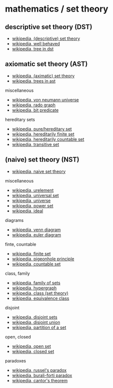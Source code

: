 
# mathematics / set theory

## descriptive set theory (DST)

* [wikipedia, (descriptive) set theory](https://en.wikipedia.org/wiki/Descriptive_set_theory)
* [wikipedia, well behaved](https://en.wikipedia.org/wiki/Pathological_(mathematics))
* [wikipedia, tree in dst](https://en.wikipedia.org/wiki/Tree_(descriptive_set_theory))

## axiomatic set theory (AST)

* [wikipedia, (aximatic) set theory](https://en.wikipedia.org/wiki/Set_theory)
* [wikipedia, trees in ast](https://en.wikipedia.org/wiki/Tree_%28set_theory%29)

miscellaneous

* [wikipedia, von neumann universe](https://en.wikipedia.org/wiki/Von_Neumann_universe)
* [wikipedia, rado graph](https://en.wikipedia.org/wiki/Rado_graph)
* [wikipedia, bit predicate](https://en.wikipedia.org/wiki/BIT_predicate)

hereditary sets

* [wikipedia, pure/hereditary set](https://en.wikipedia.org/wiki/Hereditary_set)
* [wikipedia, hereditarily finite set](https://en.wikipedia.org/wiki/Hereditarily_finite_set)
* [wikipedia, hereditarily countable set](https://en.wikipedia.org/wiki/Hereditarily_countable_set)
* [wikipedia, transitive set](https://en.wikipedia.org/wiki/Transitive_set)

## (naive) set theory (NST)

* [wikipedia, naive set theory](https://en.wikipedia.org/wiki/Naive_set_theory)

miscellaneous

* [wikipedia, urelement](https://en.wikipedia.org/wiki/Urelement)
* [wikipedia, universal set](https://en.wikipedia.org/wiki/Universal_set)
* [wikipedia, universe](https://en.wikipedia.org/wiki/Universe_(mathematics))
* [wikipedia, power set](https://en.wikipedia.org/wiki/Power_set)
* [wikipedia, ideal](https://en.wikipedia.org/wiki/Ideal_%28set_theory%29)

diagrams

* [wikipedia, venn diagram](https://en.wikipedia.org/wiki/Venn_diagram)
* [wikipedia, euler diagram](https://en.wikipedia.org/wiki/Euler_diagram)

finte, countable

* [wikipedia, finite set](https://en.wikipedia.org/wiki/Finite_set)
* [wikipedia, pigeonhole principle](https://en.wikipedia.org/wiki/Pigeonhole_principle)
* [wikipedia, countable set](https://en.wikipedia.org/wiki/Countable_set)

class, family

* [wikipedia, family of sets](https://en.wikipedia.org/wiki/Family_of_sets)
* [wikipedia, hypergraph](https://en.wikipedia.org/wiki/Hypergraph)
* [wikipedia, class (set theory)](https://en.wikipedia.org/wiki/Class_%28set_theory%29)
* [wikipedia, equivalence class](https://en.wikipedia.org/wiki/Equivalence_class)

disjoint

* [wikipedia, disjoint sets](https://en.wikipedia.org/wiki/Disjoint_sets)
* [wikipedia, disjoint union](https://en.wikipedia.org/wiki/Disjoint_union)
* [wikipedia, partition of a set](https://en.wikipedia.org/wiki/Partition_of_a_set)

open, closed

* [wikipedia, open set](https://en.wikipedia.org/wiki/Open_set)
* [wikipedia, closed set](https://en.wikipedia.org/wiki/Closed_set)

paradoxes

* [wikipedia, russel's paradox](https://en.wikipedia.org/wiki/Russell%27s_paradox)
* [wikipedia, burali-forti paradox](https://en.wikipedia.org/wiki/Burali-Forti_paradox)
* [wikipedia, cantor's theorem](https://en.wikipedia.org/wiki/Cantor%27s_theorem)
